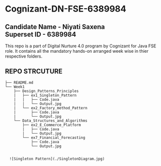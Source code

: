 # Cognizant-DN-FSE-6389984
Candidate Name - Niyati Saxena <br>
Superset ID - 6389984
---
This repo is a part of Digital Nurture 4.0 program by Cognizant for Java FSE role.
It contains all the mandatory hands-on arranged week wise in thier respective folders.

**REPO STRCUTURE**
---
<pre><code>├── README.md
└── Week1
    ├── Design_Patterns_Principles
    |   ├── ex1_Singleton_Pattern
    |   |   ├── Code.java
    |   |   └── Output.jpg
    |   └── ex2_Factory_method_Pattern
    |       ├── Code.java
    |       └── Output.jpg
    └── Data_Structures_and_Algorithms  
        ├── ex2_E_Commerce_Platform
        |   ├── Code.java
        |   └── Output.jpg
        └── ex7_Financial_Forecasting
            ├── Code.java
            └── Output.jpg


  ![Singleton Pattern](./SingletonDiagram.jpg)  

    
      
  
  </code></pre>



